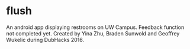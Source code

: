 # flush
An android app displaying restrooms on UW Campus. Feedback function not completed yet.
Created by Yina Zhu, Braden Sunwold and Geoffrey Wukelic during DubHacks 2016.
